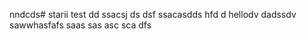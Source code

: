 nndcds# starii
test
dd
ssacsj
ds
dsf
ssacasdds
hfd
d hellodv
dadssdv
sawwhasfafs
saas
sas
asc
sca
dfs
